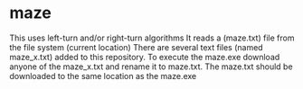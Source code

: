 # maze
This uses left-turn and/or right-turn algorithms
It reads a (maze.txt) file from the file system (current location)
There are several text files (named maze_x.txt) added to this repository. To execute the maze.exe download anyone of the maze_x.txt and rename it to maze.txt. The maze.txt should be downloaded to the same location as the maze.exe
